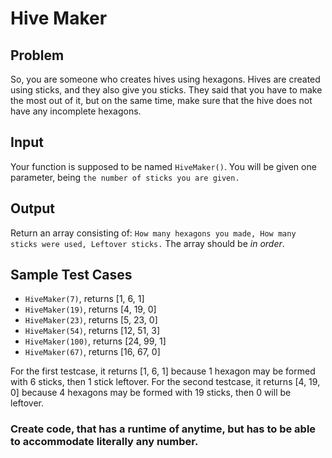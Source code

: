 # Hive Maker
## Problem
So, you are someone who creates hives using hexagons. Hives are created using sticks, and they also give you sticks. They said that you have to make the most out of it, but on the same time, make sure that the hive does not have any incomplete hexagons.
## Input
Your function is supposed to be named ```HiveMaker()```. You will be given one parameter, being ```the number of sticks you are given.```

## Output
Return an array consisting of: ```How many hexagons you made, How many sticks were used, Leftover sticks.``` The array should be *in order*.

## Sample Test Cases
- ```HiveMaker(7)```, returns [1, 6, 1]
- ```HiveMaker(19)```, returns [4, 19, 0]
- ```HiveMaker(23)```, returns [5, 23, 0]
- ```HiveMaker(54)```, returns [12, 51, 3]
- ```HiveMaker(100)```, returns [24, 99, 1]
- ```HiveMaker(67)```, returns [16, 67, 0]

For the first testcase, it returns [1, 6, 1] because 1 hexagon may be formed with 6 sticks, then 1 stick leftover.
For the second testcase, it returns [4, 19, 0] because 4 hexagons may be formed with 19 sticks, then 0 will be leftover.

### Create code, that has a runtime of anytime, but has to be able to accommodate literally any number.
